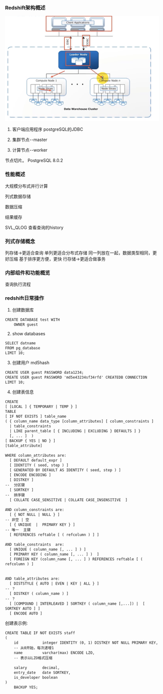 ### Redshift架构概述

![Tux, the Linux mascot](./image/redshift_架构.png)

1. 客户端应用程序 postgreSQL的JDBC

2. 集群节点--master
3. 计算节点--worker

节点切片。 PostgreSQL 8.0.2

### 性能概述

大规模分布式并行计算

列式数据存储

数据压缩

结果缓存

SVL_QLOG 查看查询的history

### 列式存储概念

列存储->更适合查询 单列更适合分布式存储 同一列放在一起，数据类型相同，更好压缩 基于排序更方便，更快 行存储->更适合做事务

### 内部组件和功能概览

查询执行流程

### redshift日常操作

1. 创建数据库

```redshift
CREATE DATABASE test WITH
    OWNER guest
```

2. show databases

```redshift
SELECT datname
FROM pg_database
LIMIT 10;
```

3. 创建用户 md5hash

```redshift
CREATE USER guest PASSWORD data1234;
CREATE USER guest PASSWORD 'md5e43234sf34rfd' CREATEDB CONNECTION LIMIT 10;
```

4. 创建表信息

```redshift
CREATE
[ [LOCAL ] { TEMPORARY | TEMP } ]
TABLE
[ IF NOT EXISTS ] table_name
( { column_name data_type [column_attributes] [ column_constraints ] 
  | table_constraints
  | LIKE parent_table [ { INCLUDING | EXCLUDING } DEFAULTS ] } 
  [, ... ]  )
[ BACKUP { YES | NO } ]
[table_attribute]

WHERE column_attributes are:
  [ DEFAULT default_expr ]
  [ IDENTITY ( seed, step ) ] 
  [ GENERATED BY DEFAULT AS IDENTITY ( seed, step ) ]             
  [ ENCODE ENCODING ] 
  [ DISTKEY ] 
--  分区键
  [ SORTKEY ]
--  排序键
  [ COLLATE CASE_SENSITIVE | COLLATE CASE_INSENSITIVE  ]

AND column_constraints are:
  [ { NOT NULL | NULL } ]
-- 非空 | 空 
  [ { UNIQUE  |  PRIMARY KEY } ]
-- 唯一  主键
  [ REFERENCES reftable [ ( refcolumn ) ] ] 

AND table_constraints  are:
  [ UNIQUE ( column_name [, ... ] ) ]
  [ PRIMARY KEY ( column_name [, ... ] )  ]
  [ FOREIGN KEY (column_name [, ... ] ) REFERENCES reftable [ ( refcolumn ) ] 


AND table_attributes are:
  [ DISTSTYLE { AUTO | EVEN | KEY | ALL } ] 
-- ？
  [ DISTKEY ( column_name ) ]
-- ？ 
  [ [COMPOUND | INTERLEAVED ] SORTKEY ( column_name [,...]) |  [ SORTKEY AUTO ] ]
  [ ENCODE AUTO ]

```

创建表示例:

```redshift
CREATE TABLE IF NOT EXISTS staff
(
    id           integer IDENTITY (0, 1) DISTKEY NOT NULL PRIMARY KEY,
    -- 从0开始，每次递增1 
    name         varchar(max) ENCODE LZO,
    -- 表示以LZO格式压缩

    salary       decimal,
    entry_date   date SORTKEY,
    is_developer boolean
)
    BACKUP YES;


```


